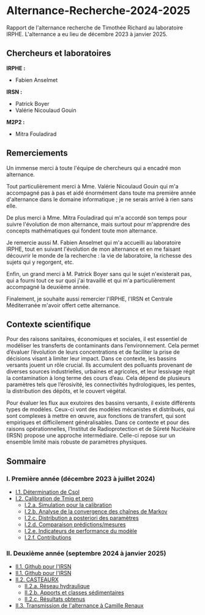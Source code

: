 # Alternance-Recherche-2024-2025
Rapport de l'alternance recherche de Timothée Richard au laboratoire IRPHE. L'alternance a eu lieu de décembre 2023 à janvier 2025.

## Chercheurs et laboratoires

**IRPHE :**

- Fabien Anselmet

**IRSN :**

- Patrick Boyer
- Valérie Nicoulaud Gouin

**M2P2 :**

- Mitra Fouladirad

## Remerciements

Un immense merci à toute l'équipe de chercheurs qui a encadré mon alternance. 

Tout particulièrement merci à Mme. Valérie Nicoulaud Gouin qui m'a accompagné pas à pas et aidé énormément dans toute ma première année d'alternance dans le domaine informatique ; je ne serais arrivé à rien sans elle.

De plus merci à Mme. Mitra Fouladirad qui m'a accordé son temps pour suivre l'évolution de mon alternance, mais surtout pour m'apprendre des concepts mathématiques qui fondent toute mon alternance.

Je remercie aussi M. Fabien Anselmet qui m'a accueilli au laboratoire IRPHE, tout en suivant l'évolution de mon alternance et en me faisant découvrir le monde de la recherche : la vie de laboratoire, la richesse des sujets qui y regorgent, etc.

Enfin, un grand merci à M. Patrick Boyer sans qui le sujet n'existerait pas, qui a fourni tout ce sur quoi j'ai travaillé et qui m'a particulièrement accompagné la deuxième année.

Finalement, je souhaite aussi remercier l'IRPHE, l'IRSN et Centrale Méditerranée m'avoir offert cette alternance.

## Contexte scientifique

Pour des raisons sanitaires, économiques et sociales, il est essentiel de modéliser les transferts de contaminants dans l’environnement. Cela permet d’évaluer l’évolution de leurs concentrations et de faciliter la prise de décisions visant à limiter leur impact. Dans ce contexte, les bassins versants jouent un rôle crucial. Ils accumulent des polluants provenant de diverses sources industrielles, urbaines et agricoles, et leur lessivage régit la contamination à long terme des cours d’eau. Cela dépend de plusieurs paramètres tels que l’érosivité, les connectivités hydrologiques, les pentes, la distribution des dépôts, et le couvert végétal.

Pour évaluer les flux aux exutoires des bassins versants, il existe différents types de modèles. Ceux-ci vont des modèles mécanistes et distribués, qui sont complexes à mettre en œuvre, aux fonctions de transfert, qui sont empiriques et difficilement généralisables. Dans ce contexte et pour des raisons opérationnelles, l’Institut de Radioprotection et de Sûreté Nucléaire (IRSN) propose une approche intermédiaire. Celle-ci repose sur un ensemble limité mais robuste de paramètres physiques.

## Sommaire

### I. Première année (décembre 2023 à juillet 2024)
- [I.1. Détermination de Csol](https://github.com/TimotheeRichard/Alternance-Recherche-2024-2025/tree/I.1.-Détermination-de-Csol)
- [I.2. Calibration de Tmig et pero](https://github.com/TimotheeRichard/Alternance-Recherche-2024-2025/tree/I.2.-Calibration-de-Tmig-et-pero)
  - [I.2.a. Simulation pour la calibration](https://github.com/TimotheeRichard/Alternance-Recherche-2024-2025/tree/I.2.a.-Simultation-pour-la-calibration)
  - [I.2.b. Analyse de la convergence des chaînes de Markov](https://github.com/TimotheeRichard/Alternance-Recherche-2024-2025/tree/I.2.b.-Analyse-de-la-convergence-des-chaînes-de-Markov)
  - [I.2.c. Distribution a posteriori des paramètres](https://github.com/TimotheeRichard/Alternance-Recherche-2024-2025/tree/I.2.c.-Distribution-a-posteriori-des-paramètres)
  - [I.2.d. Comparaison prédictions/mesures](https://github.com/TimotheeRichard/Alternance-Recherche-2024-2025/tree/I.2.d.-Comparaison-prédictions/mesures)
  - [I.2.e. Indicateurs de performance du modèle](https://github.com/TimotheeRichard/Alternance-Recherche-2024-2025/tree/I.2.e.-Indicateurs-de-performance-du-modèle)
  - [I.2.f. Contributions](https://github.com/TimotheeRichard/Alternance-Recherche-2024-2025/tree/I.2.f.-Contributions)

### II. Deuxième année (septembre 2024 à janvier 2025)
- [II.1. Github pour l'IRSN](https://github.com/TimotheeRichard/Alternance-Recherche-2024-2025/tree/II.1.-Github-pour-l'IRSN)
- [II.1. Github pour l'IRSN](https://github.com/TimotheeRichard/Alternance-Recherche-2024-2025/tree/II.-Github-pour-l'IRSN)
- [II.2. CASTEAURX](https://github.com/TimotheeRichard/Alternance-Recherche-2024-2025/tree/II.-CASTEAURX)
  - [II.2.a. Réseau hydraulique](https://github.com/TimotheeRichard/Alternance-Recherche-2024-2025/tree/II.2.a.-Réseau-hydraulique)
  - [II.2.b. Apports et classes sédimentaires](https://github.com/TimotheeRichard/Alternance-Recherche-2024-2025/tree/II.2.b.-Apports-et-classes-sédimentaires)
  - [II.2.c. Résultats obtenus](https://github.com/TimotheeRichard/Alternance-Recherche-2024-2025/tree/II.2.c.-Résultats-obtenus)
- [II.3. Transmission de l'alternance à Camille Renaux](https://github.com/TimotheeRichard/Alternance-Recherche-2024-2025/tree/II.3.-Transmission-de'l'alternance-à-Camille-Renaux)
